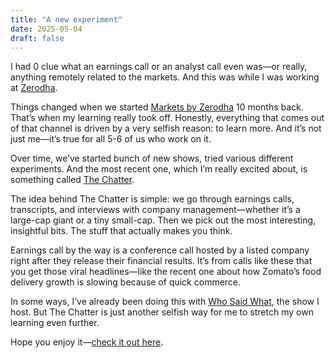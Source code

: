 ```yaml
---
title: "A new experiment"
date: 2025-05-04
draft: false
---
```


I had 0 clue what an earnings call or an analyst call even was—or really, anything remotely related to the markets. And this was while I was working at [Zerodha](https://zerodha.com/).

Things changed when we started [Markets by Zerodha](https://www.youtube.com/@marketsbyzerodha/videos) 10 months back. That’s when my learning really took off. Honestly, everything that comes out of that channel is driven by a very selfish reason: to learn more. And it’s not just me—it’s true for all 5-6 of us who work on it. 

Over time, we’ve started bunch of new shows, tried various different experiments. And the most recent one, which I’m really excited about, is something called [The Chatter](https://thechatterbyzerodha.substack.com/).

The idea behind The Chatter is simple: we go through earnings calls, transcripts, and interviews with company management—whether it’s a large-cap giant or a tiny small-cap. Then we pick out the most interesting, insightful bits. The stuff that actually makes you think.

Earnings call by the way is a conference call hosted by a listed company right after they release their financial results. It’s from calls like these that you get those viral headlines—like the recent one about how Zomato’s food delivery growth is slowing because of quick commerce.

In some ways, I’ve already been doing this with [Who Said What](https://youtube.com/playlist?list=PLuJA1JMOOYDx5DbI32aWoAz65VgH5HWV0&si=QoXCjH8tCNrbqY43), the show I host. But The Chatter is just another selfish way for me to stretch my own learning even further.

Hope you enjoy it—[check it out here](https://thechatterbyzerodha.substack.com/).
